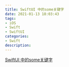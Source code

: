 ```yaml
---
title: SwiftUI 中的some关键字
date: 2021-01-13 18:03:43
tags:
- iOS
- Swift
- SwiftUI
categories:
- Swift
description:
---
```

[SwiftUI 中的some关键字](https://www.jianshu.com/p/6eef60ab14bc)
